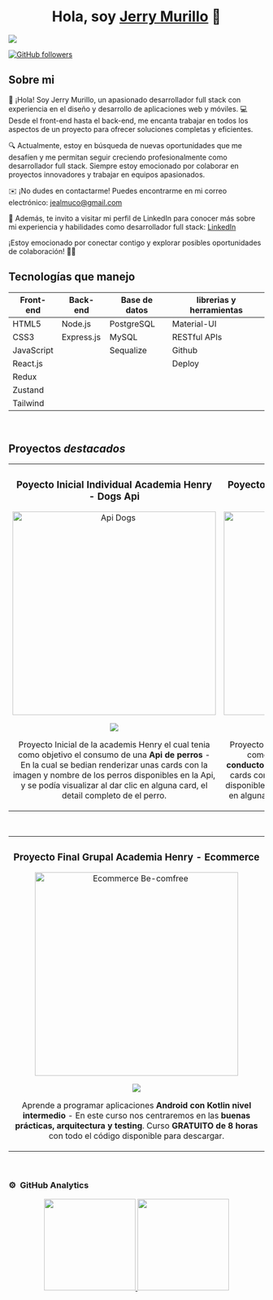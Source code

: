 <div align="center">
<h1 align="center">Hola, soy <a href="https://www.linkedin.com/in/jerry-murillo/">Jerry Murillo</a> 👋</h1>
</div>
<img src="https://res.cloudinary.com/dtarklm7p/image/upload/v1713660613/mlinxo9qrozyxntiml5r.png">

[![GitHub followers](https://img.shields.io/github/followers/JMurilloCortes?style=social)](https://github.com/JMurilloCortes)

## Sobre mi

👋 ¡Hola! Soy Jerry Murillo, un apasionado desarrollador full stack con experiencia en el diseño y desarrollo de aplicaciones web y móviles. 💻 Desde el front-end hasta el back-end, me encanta trabajar en todos los aspectos de un proyecto para ofrecer soluciones completas y eficientes.

🔍 Actualmente, estoy en búsqueda de nuevas oportunidades que me desafíen y me permitan seguir creciendo profesionalmente como desarrollador full stack. Siempre estoy emocionado por colaborar en proyectos innovadores y trabajar en equipos apasionados.

✉️ ¡No dudes en contactarme! Puedes encontrarme en mi correo electrónico: jealmuco@gmail.com

🔗 Además, te invito a visitar mi perfil de LinkedIn para conocer más sobre mi experiencia y habilidades como desarrollador full stack: <a href="https://www.linkedin.com/in/jerry-murillo/" onclick="window.open(this.href,'_blank');return false;">LinkedIn</a>

¡Estoy emocionado por conectar contigo y explorar posibles oportunidades de colaboración! 💼🚀






## Tecnologías que manejo

| Front-end       | Back-end       | Base de datos  | librerias y herramientas |
|-----------------|----------------|----------------|--------------------------|
| HTML5           | Node.js        | PostgreSQL     | Material-UI              |
| CSS3            | Express.js     | MySQL          | RESTful APIs             |
| JavaScript      |                | Sequalize      | Github                   |
| React.js        |                |                | Deploy                   |
| Redux           |                |                |                          |
| Zustand         |                |                |                          |
| Tailwind        |                |                |                          |




<br>

## Proyectos *destacados*
<table>
<tr>
<td width="50%">
<h3 align="center">Poyecto Inicial Individual Academia Henry - Dogs Api</h3>
<div align="center">
<a href="https://github.com/JMurilloCortes/pi_dogs_ft45a" target="_blank"><img src="https://res.cloudinary.com/dtarklm7p/image/upload/v1713709391/ndnxb4tevqiekjplkei2.png" width="400" alt="Api Dogs"></a>
<p>
<a href="https://github.com/JMurilloCortes/pi_dogs_ft45a" target="_blank">
<img src="https://img.shields.io/badge/C%C3%93DIGO-80ffaa?style=for-the-badge&logo=github&logoColor=black">
</a>
</p>
<p>Proyecto Inicial de la academis Henry el cual tenia como objetivo el consumo de una <strong>Api de perros</strong> - En la cual se bedian renderizar unas cards con la imagen y nombre de los perros disponibles en la Api, y se podía visualizar al dar clic en alguna card, el detail completo de el perro.</p>
</div>
                                                                                      
</td>

<td width="50%">

<h3 align="center">Poyecto Inicial Individual Academia Henry - Drivers Api</h3>
<div align="center">                                       
<a href="https://github.com/JMurilloCortes/pi_drivers_ft46b" target="_blank"><img src="https://res.cloudinary.com/dtarklm7p/image/upload/v1713709391/helavjhxvdhcfr5u4t2h.png" width="400" alt="Api Drivers"></a>
<br>
<p>
<a href="https://github.com/JMurilloCortes/pi_drivers_ft46b" target="_blank">
<img src="https://img.shields.io/badge/CÓDIGO-ff9?style=for-the-badge&logo=github&logoColor=black">
</a>
</p>
<p>Proyecto Inicial de la academis Henry el cual tenia como objetivo el consumo de una <strong>Api de conductores</strong> - En la cual se bedian renderizar unas cards con la imagen y nombre de los conductores disponibles en la Api, y se podía visualizar al dar clic en alguna card, el detail completo de el conductor.</p>
</div>                                                             
</table>                                                                                 
</div>
<br>

<table>
<tr>
<td width="50%">
<h3 align="center">Proyecto Final Grupal Academia Henry - Ecommerce</h3>
<div align="center">
<a href="https://github.com/ArisGuimera/Android-Expert-Intermedio" target="_blank"><img src="https://res.cloudinary.com/dtarklm7p/image/upload/v1713709746/idgbv2j3zhjneap4lsyj.png" width="400" alt="Ecommerce Be-comfree"></a>
<p>
<a href="https://github.com/ArisGuimera/Android-Expert-Intermedio" target="_blank">
<img src="https://img.shields.io/badge/CÓDIGO-ff9?style=for-the-badge&logo=github&logoColor=black">
</a>
</p>
<p>Aprende a programar aplicaciones <strong>Android con Kotlin nivel intermedio</strong> - En este curso nos centraremos en las <strong>buenas prácticas, arquitectura y testing</strong>. Curso <strong>GRATUITO de 8 horas</strong> con todo el código disponible para descargar.</p>
</div>
                                                                                      
                                                                                      
</td>  
</table>                                                                                 
</div>
<br>

### ⚙️ &nbsp;GitHub Analytics

<p align="center">
<a href="https://github.com/JMurilloCortes">
  <img height="180em" src="https://github-readme-stats-eight-theta.vercel.app/api?username=JMurilloCortes&show_icons=true&theme=algolia&include_all_commits=true&count_private=true"/>
  <img height="180em" src="https://github-readme-stats-eight-theta.vercel.app/api/top-langs/?username=JMurilloCortes&layout=compact&langs_count=8&theme=algolia"/>
</a>
</p>
